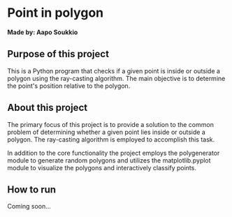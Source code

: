# Point in polygon

**Made by: Aapo Soukkio**

## Purpose of this project 

This is a Python program that checks if a given point is inside or outside a polygon using the ray-casting algorithm. The main objective is to determine the point's position relative to the polygon.

## About this project

The primary focus of this project is to provide a solution to the common problem of determining whether a given point lies inside or outside a polygon. The ray-casting algorithm is employed to accomplish this task.

In addition to the core functionality the project employs the polygenerator module to generate random polygons and utilizes the matplotlib.pyplot module to visualize the polygons and interactively classify points.

## How to run

Coming soon...
